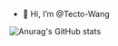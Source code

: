 - 👋 Hi, I’m @Tecto-Wang

![Anurag's GitHub stats](https://github-readme-stats.vercel.app/api?username=Tecto-Wang)
<!---
Tecto-Wang/Tecto-Wang is a ✨ special ✨ repository because its `README.md` (this file) appears on your GitHub profile.
You can click the Preview link to take a look at your changes.
--->
